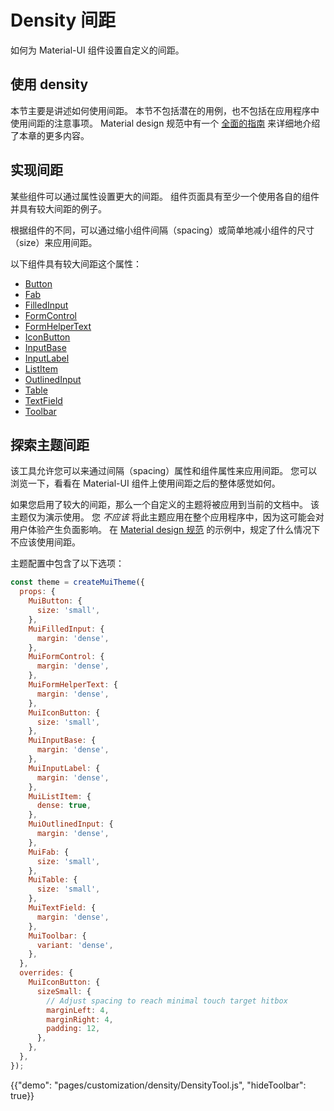 # Density 间距

<p class="description">如何为 Material-UI 组件设置自定义的间距。</p>

## 使用 density

本节主要是讲述如何使用间距。 本节不包括潜在的用例，也不包括在应用程序中使用间距的注意事项。 Material design 规范中有一个 [全面的指南](https://material.io/design/layout/applying-density.html#typographic-density) 来详细地介绍了本章的更多内容。

## 实现间距

某些组件可以通过属性设置更大的间距。 组件页面具有至少一个使用各自的组件并具有较大间距的例子。

根据组件的不同，可以通过缩小组件间隔（spacing）或简单地减小组件的尺寸（size）来应用间距。

以下组件具有较大间距这个属性：

- [Button](/api/button/)
- [Fab](/api/fab/)
- [FilledInput](/api/filled-input/)
- [FormControl](/api/form-control/)
- [FormHelperText](/api/form-helper-text/)
- [IconButton](/api/icon-button/)
- [InputBase](/api/input-base/)
- [InputLabel](/api/input-label/)
- [ListItem](/api/list-item/)
- [OutlinedInput](/api/outlined-input/)
- [Table](/api/table/)
- [TextField](/api/text-field/)
- [Toolbar](/api/toolbar/)

## 探索主题间距

该工具允许您可以来通过间隔（spacing）属性和组件属性来应用间距。 您可以浏览一下，看看在 Material-UI 组件上使用间距之后的整体感觉如何。

如果您启用了较大的间距，那么一个自定义的主题将被应用到当前的文档中。 该主题仅为演示使用。 您 *不应该* 将此主题应用在整个应用程序中，因为这可能会对用户体验产生负面影响。 在 [Material design 规范](https://material.io/design/layout/applying-density.html#typographic-density) 的示例中，规定了什么情况下不应该使用间距。

主题配置中包含了以下选项：

```js
const theme = createMuiTheme({
  props: {
    MuiButton: {
      size: 'small',
    },
    MuiFilledInput: {
      margin: 'dense',
    },
    MuiFormControl: {
      margin: 'dense',
    },
    MuiFormHelperText: {
      margin: 'dense',
    },
    MuiIconButton: {
      size: 'small',
    },
    MuiInputBase: {
      margin: 'dense',
    },
    MuiInputLabel: {
      margin: 'dense',
    },
    MuiListItem: {
      dense: true,
    },
    MuiOutlinedInput: {
      margin: 'dense',
    },
    MuiFab: {
      size: 'small',
    },
    MuiTable: {
      size: 'small',
    },
    MuiTextField: {
      margin: 'dense',
    },
    MuiToolbar: {
      variant: 'dense',
    },
  },
  overrides: {
    MuiIconButton: {
      sizeSmall: {
        // Adjust spacing to reach minimal touch target hitbox
        marginLeft: 4,
        marginRight: 4,
        padding: 12,
      },
    },
  },
});
```

{{"demo": "pages/customization/density/DensityTool.js", "hideToolbar": true}}